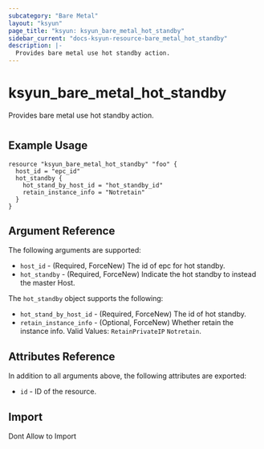 ```yaml
---
subcategory: "Bare Metal"
layout: "ksyun"
page_title: "ksyun: ksyun_bare_metal_hot_standby"
sidebar_current: "docs-ksyun-resource-bare_metal_hot_standby"
description: |-
  Provides bare metal use hot standby action.
---
```


# ksyun_bare_metal_hot_standby

Provides bare metal use hot standby action.

#

## Example Usage

```hcl
resource "ksyun_bare_metal_hot_standby" "foo" {
  host_id = "epc_id"
  hot_standby {
    hot_stand_by_host_id = "hot_standby_id"
    retain_instance_info = "Notretain"
  }
}
```

## Argument Reference

The following arguments are supported:

* `host_id` - (Required, ForceNew) The id of epc for hot standby.
* `hot_standby` - (Required, ForceNew) Indicate the hot standby to instead the master Host.

The `hot_standby` object supports the following:

* `hot_stand_by_host_id` - (Required, ForceNew) The id of hot standby.
* `retain_instance_info` - (Optional, ForceNew) Whether retain the instance info. Valid Values: `RetainPrivateIP` `Notretain`.

## Attributes Reference

In addition to all arguments above, the following attributes are exported:

* `id` - ID of the resource.



## Import

Dont Allow to Import

